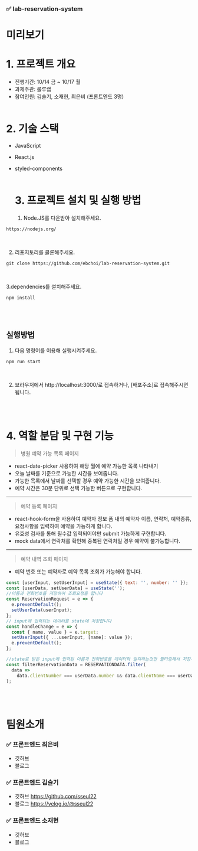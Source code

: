 ### ✅ lab-reservation-system

# 미리보기

# 1. 프로젝트 개요

- 진행기간: 10/14 금 ~ 10/17 월
- 과제주관: 룰루랩
- 참여인원: 김슬기, 소재현, 최은비 (프론트엔드 3명)
  <br/>
  <br/>

# 2. 기술 스택

- JavaScript
- React.js
- styled-components
  <br/>
  <br/>

  # 3. 프로젝트 설치 및 실행 방법

  1. Node.JS를 다운받아 설치해주세요.

```
https://nodejs.org/
```

<br/>

2. 리포지토리를 클론해주세요.<br/>

```
git clone https://github.com/ebchoi/lab-reservation-system.git
```

<br/>

3.dependencies를 설치해주세요.

```
npm install
```

<br/>
<br/>

## 실행방법

1. 다음 명령어를 이용해 실행시켜주세요.

```
npm run start
```

<br/>

2. 브라우저에서 http://localhost:3000/로 접속하거나, [배포주소]로 접속해주시면 됩니다.

   <br/>
   <br/>

# 4. 역할 분담 및 구현 기능

> 병원 예약 가능 목록 페이지<br>

- react-date-picker 사용하여 해당 월에 예약 가능한 목록 나타내기
- 오늘 날짜를 기준으로 가능한 시간을 보여줍니다.
- 가능한 목록에서 날짜를 선택할 경우 예약 가능한 시간을 보여줍니다.
- 예약 시간은 30분 단위로 선택 가능한 버튼으로 구현합니다.

---

> 예약 등록 페이지<br>

- react-hook-form을 사용하여 예약자 정보 폼 내의 예약자 이름, 연락처, 예약종류, 요청사항을 입력하여 예약을 가능하게 합니다.
- 유효성 검사를 통해 필수값 입력되어야만 submit 가능하게 구현합니다.
- mock data에서 연락처를 확인해 중복된 연락처일 경우 예약이 불가능합니다.

---

> 예약 내역 조회 페이지 <br>

- 예약 번호 또는 예약자로 예약 목록 조회가 가능해야 합니다.

```javascript
const [userInput, setUserInput] = useState({ text: '', number: '' });
const [userData, setUserData] = useState('');
//이름과 전화번호를 저장하여 조회요청을 합니다
const ReservationRequest = e => {
  e.preventDefault();
  setUserData(userInput);
};
// input에 입력되는 데이터를 state에 저장합니다
const handleChange = e => {
  const { name, value } = e.target;
  setUserInput({ ...userInput, [name]: value });
  e.preventDefault();
};

//state로 받은 input에 입력된 이름과 전화번호를 데이터와 일치하는것만 필터링해서 저장후 map함수를 사용하여 일치하는 데이터만 보여준다
const filterReservationData = RESERVATIONDATA.filter(
  data =>
    data.clientNumber === userData.number && data.clientName === userData.text
);
```

<br/>
<br/>

# 팀원소개

### ✅ 프론트엔드 최은비

- 깃허브
- 블로그

### ✅ 프론트엔드 김슬기

- 깃허브 https://github.com/sseul22
- 블로그 https://velog.io/@sseul22

### ✅ 프론트엔드 소재현

- 깃허브
- 블로그
